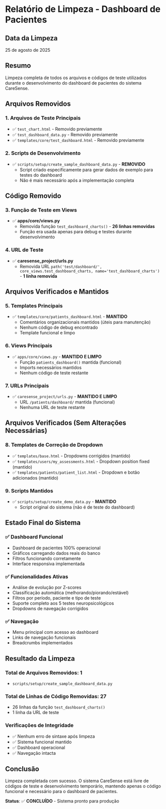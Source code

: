 # Relatório de Limpeza - Dashboard de Pacientes

## Data da Limpeza
25 de agosto de 2025

## Resumo
Limpeza completa de todos os arquivos e códigos de teste utilizados durante o desenvolvimento do dashboard de pacientes do sistema CareSense.

## Arquivos Removidos

### 1. Arquivos de Teste Principais
- ✅ `test_chart.html` - Removido previamente
- ✅ `test_dashboard_data.py` - Removido previamente  
- ✅ `templates/core/test_dashboard.html` - Removido previamente

### 2. Scripts de Desenvolvimento
- ✅ `scripts/setup/create_sample_dashboard_data.py` - **REMOVIDO**
  - Script criado especificamente para gerar dados de exemplo para testes do dashboard
  - Não é mais necessário após a implementação completa

## Código Removido

### 3. Função de Teste em Views
- ✅ **apps/core/views.py**
  - Removida função `test_dashboard_charts()` - **26 linhas removidas**
  - Função era usada apenas para debug e testes durante desenvolvimento

### 4. URL de Teste
- ✅ **caresense_project/urls.py**
  - Removida URL `path('test/dashboard/', core_views.test_dashboard_charts, name='test_dashboard_charts')` - **1 linha removida**

## Arquivos Verificados e Mantidos

### 5. Templates Principais
- ✅ `templates/core/patients_dashboard.html` - **MANTIDO**
  - Comentários organizacionais mantidos (úteis para manutenção)
  - Nenhum código de debug encontrado
  - Template funcional e limpo

### 6. Views Principais
- ✅ `apps/core/views.py` - **MANTIDO E LIMPO**
  - Função `patients_dashboard()` mantida (funcional)
  - Imports necessários mantidos
  - Nenhum código de teste restante

### 7. URLs Principais
- ✅ `caresense_project/urls.py` - **MANTIDO E LIMPO**
  - URL `/patients/dashboard/` mantida (funcional)
  - Nenhuma URL de teste restante

## Arquivos Verificados (Sem Alterações Necessárias)

### 8. Templates de Correção de Dropdown
- ✅ `templates/base.html` - Dropdowns corrigidos (mantido)
- ✅ `templates/users/my_assessments.html` - Dropdown position fixed (mantido)
- ✅ `templates/patients/patient_list.html` - Dropdown e botão adicionados (mantido)

### 9. Scripts Mantidos
- ✅ `scripts/setup/create_demo_data.py` - **MANTIDO**
  - Script original do sistema (não é de teste do dashboard)

## Estado Final do Sistema

### ✅ Dashboard Funcional
- Dashboard de pacientes 100% operacional
- Gráficos carregando dados reais do banco
- Filtros funcionando corretamente
- Interface responsiva implementada

### ✅ Funcionalidades Ativas
- Análise de evolução por Z-scores
- Classificação automática (melhorando/piorando/estável)
- Filtros por período, paciente e tipo de teste
- Suporte completo aos 5 testes neuropsicológicos
- Dropdowns de navegação corrigidos

### ✅ Navegação
- Menu principal com acesso ao dashboard
- Links de navegação funcionais
- Breadcrumbs implementados

## Resultado da Limpeza

### Total de Arquivos Removidos: 1
- `scripts/setup/create_sample_dashboard_data.py`

### Total de Linhas de Código Removidas: 27
- 26 linhas da função `test_dashboard_charts()` 
- 1 linha da URL de teste

### Verificações de Integridade
- ✅ Nenhum erro de sintaxe após limpeza
- ✅ Sistema funcional mantido
- ✅ Dashboard operacional
- ✅ Navegação intacta

## Conclusão
Limpeza completada com sucesso. O sistema CareSense está livre de códigos de teste e desenvolvimento temporário, mantendo apenas o código funcional e necessário para o dashboard de pacientes.

**Status**: ✅ **CONCLUÍDO** - Sistema pronto para produção
